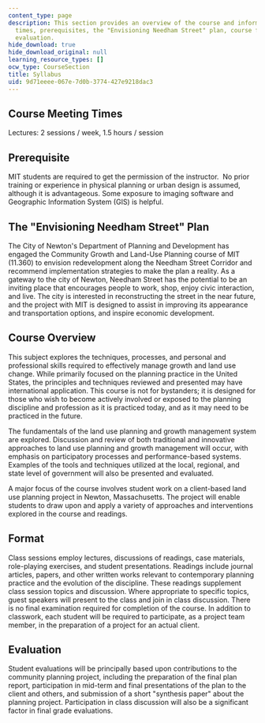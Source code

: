 ```yaml
---
content_type: page
description: This section provides an overview of the course and information on meeting
  times, prerequisites, the "Envisioning Needham Street" plan, course format, and
  evaluation.
hide_download: true
hide_download_original: null
learning_resource_types: []
ocw_type: CourseSection
title: Syllabus
uid: 9d71eeee-067e-7d0b-3774-427e9218dac3
---
```


Course Meeting Times
--------------------

Lectures: 2 sessions / week, 1.5 hours / session

Prerequisite
------------

MIT students are required to get the permission of the instructor.  No prior training or experience in physical planning or urban design is assumed, although it is advantageous. Some exposure to imaging software and Geographic Information System (GIS) is helpful.

The "Envisioning Needham Street" Plan
-------------------------------------

The City of Newton's Department of Planning and Development has engaged the Community Growth and Land-Use Planning course of MIT (11.360) to envision redevelopment along the Needham Street Corridor and recommend implementation strategies to make the plan a reality. As a gateway to the city of Newton, Needham Street has the potential to be an inviting place that encourages people to work, shop, enjoy civic interaction, and live. The city is interested in reconstructing the street in the near future, and the project with MIT is designed to assist in improving its appearance and transportation options, and inspire economic development.

Course Overview
---------------

This subject explores the techniques, processes, and personal and professional skills required to effectively manage growth and land use change. While primarily focused on the planning practice in the United States, the principles and techniques reviewed and presented may have international application. This course is not for bystanders; it is designed for those who wish to become actively involved or exposed to the planning discipline and profession as it is practiced today, and as it may need to be practiced in the future.

The fundamentals of the land use planning and growth management system are explored. Discussion and review of both traditional and innovative approaches to land use planning and growth management will occur, with emphasis on participatory processes and performance-based systems. Examples of the tools and techniques utilized at the local, regional, and state level of government will also be presented and evaluated.

A major focus of the course involves student work on a client-based land use planning project in Newton, Massachusetts. The project will enable students to draw upon and apply a variety of approaches and interventions explored in the course and readings.

Format
------

Class sessions employ lectures, discussions of readings, case materials, role-playing exercises, and student presentations. Readings include journal articles, papers, and other written works relevant to contemporary planning practice and the evolution of the discipline. These readings supplement class session topics and discussion. Where appropriate to specific topics, guest speakers will present to the class and join in class discussion. There is no final examination required for completion of the course. In addition to classwork, each student will be required to participate, as a project team member, in the preparation of a project for an actual client.

Evaluation
----------

Student evaluations will be principally based upon contributions to the community planning project, including the preparation of the final plan report, participation in mid-term and final presentations of the plan to the client and others, and submission of a short "synthesis paper" about the planning project. Participation in class discussion will also be a significant factor in final grade evaluations.